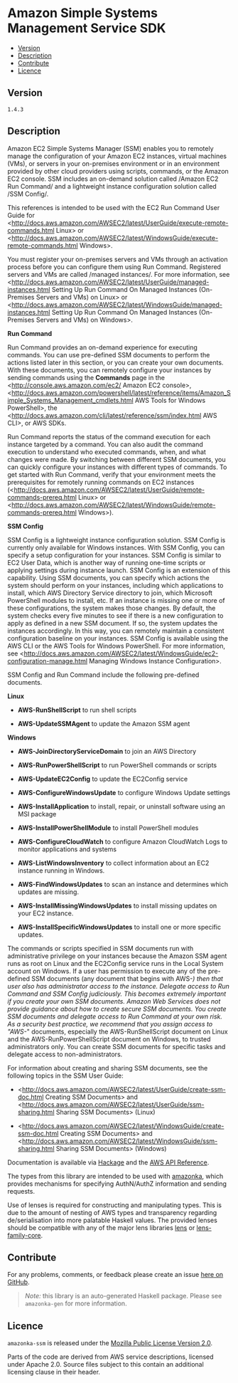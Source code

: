 # Amazon Simple Systems Management Service SDK

* [Version](#version)
* [Description](#description)
* [Contribute](#contribute)
* [Licence](#licence)


## Version

`1.4.3`


## Description

Amazon EC2 Simple Systems Manager (SSM) enables you to remotely manage the configuration of your Amazon EC2 instances, virtual machines (VMs), or servers in your on-premises environment or in an environment provided by other cloud providers using scripts, commands, or the Amazon EC2 console. SSM includes an on-demand solution called /Amazon EC2 Run Command/ and a lightweight instance configuration solution called /SSM Config/.

This references is intended to be used with the EC2 Run Command User Guide for <http://docs.aws.amazon.com/AWSEC2/latest/UserGuide/execute-remote-commands.html Linux> or <http://docs.aws.amazon.com/AWSEC2/latest/WindowsGuide/execute-remote-commands.html Windows>.

You must register your on-premises servers and VMs through an activation process before you can configure them using Run Command. Registered servers and VMs are called /managed instances/. For more information, see <http://docs.aws.amazon.com/AWSEC2/latest/UserGuide/managed-instances.html Setting Up Run Command On Managed Instances (On-Premises Servers and VMs) on Linux> or <http://docs.aws.amazon.com/AWSEC2/latest/WindowsGuide/managed-instances.html Setting Up Run Command On Managed Instances (On-Premises Servers and VMs) on Windows>.

__Run Command__

Run Command provides an on-demand experience for executing commands. You can use pre-defined SSM documents to perform the actions listed later in this section, or you can create your own documents. With these documents, you can remotely configure your instances by sending commands using the __Commands__ page in the <http://console.aws.amazon.com/ec2/ Amazon EC2 console>, <http://docs.aws.amazon.com/powershell/latest/reference/items/Amazon_Simple_Systems_Management_cmdlets.html AWS Tools for Windows PowerShell>, the <http://docs.aws.amazon.com/cli/latest/reference/ssm/index.html AWS CLI>, or AWS SDKs.

Run Command reports the status of the command execution for each instance targeted by a command. You can also audit the command execution to understand who executed commands, when, and what changes were made. By switching between different SSM documents, you can quickly configure your instances with different types of commands. To get started with Run Command, verify that your environment meets the prerequisites for remotely running commands on EC2 instances (<http://docs.aws.amazon.com/AWSEC2/latest/UserGuide/remote-commands-prereq.html Linux> or <http://docs.aws.amazon.com/AWSEC2/latest/WindowsGuide/remote-commands-prereq.html Windows>).

__SSM Config__

SSM Config is a lightweight instance configuration solution. SSM Config is currently only available for Windows instances. With SSM Config, you can specify a setup configuration for your instances. SSM Config is similar to EC2 User Data, which is another way of running one-time scripts or applying settings during instance launch. SSM Config is an extension of this capability. Using SSM documents, you can specify which actions the system should perform on your instances, including which applications to install, which AWS Directory Service directory to join, which Microsoft PowerShell modules to install, etc. If an instance is missing one or more of these configurations, the system makes those changes. By default, the system checks every five minutes to see if there is a new configuration to apply as defined in a new SSM document. If so, the system updates the instances accordingly. In this way, you can remotely maintain a consistent configuration baseline on your instances. SSM Config is available using the AWS CLI or the AWS Tools for Windows PowerShell. For more information, see <http://docs.aws.amazon.com/AWSEC2/latest/WindowsGuide/ec2-configuration-manage.html Managing Windows Instance Configuration>.

SSM Config and Run Command include the following pre-defined documents.

__Linux__

-   __AWS-RunShellScript__ to run shell scripts

-   __AWS-UpdateSSMAgent__ to update the Amazon SSM agent

__Windows__

-   __AWS-JoinDirectoryServiceDomain__ to join an AWS Directory

-   __AWS-RunPowerShellScript__ to run PowerShell commands or scripts

-   __AWS-UpdateEC2Config__ to update the EC2Config service

-   __AWS-ConfigureWindowsUpdate__ to configure Windows Update settings

-   __AWS-InstallApplication__ to install, repair, or uninstall software using an MSI package

-   __AWS-InstallPowerShellModule__ to install PowerShell modules

-   __AWS-ConfigureCloudWatch__ to configure Amazon CloudWatch Logs to monitor applications and systems

-   __AWS-ListWindowsInventory__ to collect information about an EC2 instance running in Windows.

-   __AWS-FindWindowsUpdates__ to scan an instance and determines which updates are missing.

-   __AWS-InstallMissingWindowsUpdates__ to install missing updates on your EC2 instance.

-   __AWS-InstallSpecificWindowsUpdates__ to install one or more specific updates.

The commands or scripts specified in SSM documents run with administrative privilege on your instances because the Amazon SSM agent runs as root on Linux and the EC2Config service runs in the Local System account on Windows. If a user has permission to execute any of the pre-defined SSM documents (any document that begins with AWS-*) then that user also has administrator access to the instance. Delegate access to Run Command and SSM Config judiciously. This becomes extremely important if you create your own SSM documents. Amazon Web Services does not provide guidance about how to create secure SSM documents. You create SSM documents and delegate access to Run Command at your own risk. As a security best practice, we recommend that you assign access to \"AWS-*\" documents, especially the AWS-RunShellScript document on Linux and the AWS-RunPowerShellScript document on Windows, to trusted administrators only. You can create SSM documents for specific tasks and delegate access to non-administrators.

For information about creating and sharing SSM documents, see the following topics in the SSM User Guide:

-   <http://docs.aws.amazon.com/AWSEC2/latest/UserGuide/create-ssm-doc.html Creating SSM Documents> and <http://docs.aws.amazon.com/AWSEC2/latest/UserGuide/ssm-sharing.html Sharing SSM Documents> (Linux)

-   <http://docs.aws.amazon.com/AWSEC2/latest/WindowsGuide/create-ssm-doc.html Creating SSM Documents> and <http://docs.aws.amazon.com/AWSEC2/latest/WindowsGuide/ssm-sharing.html Sharing SSM Documents> (Windows)

Documentation is available via [Hackage](http://hackage.haskell.org/package/amazonka-ssm)
and the [AWS API Reference](https://aws.amazon.com/documentation/).

The types from this library are intended to be used with [amazonka](http://hackage.haskell.org/package/amazonka),
which provides mechanisms for specifying AuthN/AuthZ information and sending requests.

Use of lenses is required for constructing and manipulating types.
This is due to the amount of nesting of AWS types and transparency regarding
de/serialisation into more palatable Haskell values.
The provided lenses should be compatible with any of the major lens libraries
[lens](http://hackage.haskell.org/package/lens) or [lens-family-core](http://hackage.haskell.org/package/lens-family-core).

## Contribute

For any problems, comments, or feedback please create an issue [here on GitHub](https://github.com/brendanhay/amazonka/issues).

> _Note:_ this library is an auto-generated Haskell package. Please see `amazonka-gen` for more information.


## Licence

`amazonka-ssm` is released under the [Mozilla Public License Version 2.0](http://www.mozilla.org/MPL/).

Parts of the code are derived from AWS service descriptions, licensed under Apache 2.0.
Source files subject to this contain an additional licensing clause in their header.
